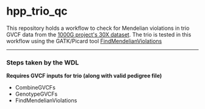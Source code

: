 # hpp_trio_qc

This repository holds a workflow to check for Mendelian violations in trio GVCF data from the [1000G project's 30X dataset](https://www.internationalgenome.org/data-portal/data-collection/30x-grch38). The trio is tested in this workflow using the GATK/Picard tool [FindMendelianViolations](https://gatk.broadinstitute.org/hc/en-us/articles/360040098772-FindMendelianViolations-Picard-)

------------------

### Steps taken by the WDL

**Requires GVCF inputs for trio (along with valid pedigree file)**
* CombineGVCFs
* GenotypeGVCFs
* FindMendelianViolations

